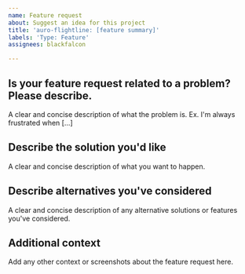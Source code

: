 ```yaml
---
name: Feature request
about: Suggest an idea for this project
title: 'auro-flightline: [feature summary]'
labels: 'Type: Feature'
assignees: blackfalcon

---
```


## Is your feature request related to a problem? Please describe.
A clear and concise description of what the problem is. Ex. I'm always frustrated when [...]

## Describe the solution you'd like
A clear and concise description of what you want to happen.

## Describe alternatives you've considered
A clear and concise description of any alternative solutions or features you've considered.

## Additional context
Add any other context or screenshots about the feature request here.
